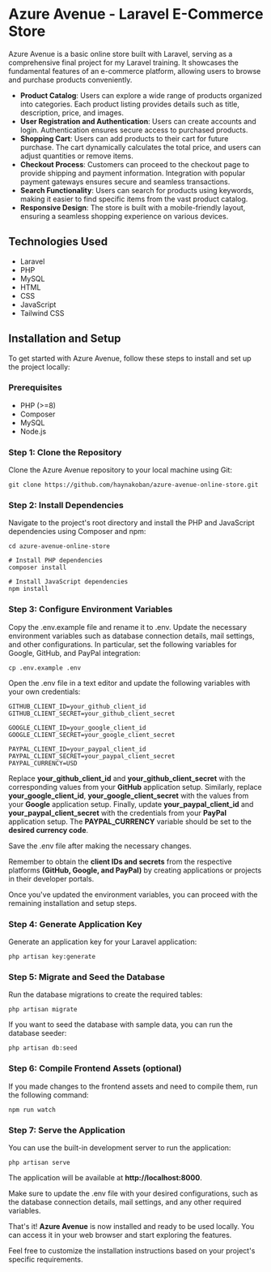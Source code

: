 # Azure Avenue - Laravel E-Commerce Store

Azure Avenue is a basic online store built with Laravel, serving as a comprehensive final project for my Laravel training. It showcases the fundamental features of an e-commerce platform, allowing users to browse and purchase products conveniently.

-   **Product Catalog**: Users can explore a wide range of products organized into categories. Each product listing provides details such as title, description, price, and images.
-   **User Registration and Authentication**: Users can create accounts and login. Authentication ensures secure access to purchased products.
-   **Shopping Cart**: Users can add products to their cart for future purchase. The cart dynamically calculates the total price, and users can adjust quantities or remove items.
-   **Checkout Process**: Customers can proceed to the checkout page to provide shipping and payment information. Integration with popular payment gateways ensures secure and seamless transactions.
-   **Search Functionality**: Users can search for products using keywords, making it easier to find specific items from the vast product catalog.
-   **Responsive Design**: The store is built with a mobile-friendly layout, ensuring a seamless shopping experience on various devices.

## Technologies Used

-   Laravel
-   PHP
-   MySQL
-   HTML
-   CSS
-   JavaScript
-   Tailwind CSS

## Installation and Setup

To get started with Azure Avenue, follow these steps to install and set up the project locally:

### Prerequisites

-   PHP (>=8)
-   Composer
-   MySQL
-   Node.js

### Step 1: Clone the Repository

Clone the Azure Avenue repository to your local machine using Git:

```
git clone https://github.com/haynakoban/azure-avenue-online-store.git
```

### Step 2: Install Dependencies

Navigate to the project's root directory and install the PHP and JavaScript dependencies using Composer and npm:

```
cd azure-avenue-online-store

# Install PHP dependencies
composer install

# Install JavaScript dependencies
npm install
```

### Step 3: Configure Environment Variables

Copy the .env.example file and rename it to .env. Update the necessary environment variables such as database connection details, mail settings, and other configurations. In particular, set the following variables for Google, GitHub, and PayPal integration:

```
cp .env.example .env
```

Open the .env file in a text editor and update the following variables with your own credentials:

```
GITHUB_CLIENT_ID=your_github_client_id
GITHUB_CLIENT_SECRET=your_github_client_secret

GOOGLE_CLIENT_ID=your_google_client_id
GOOGLE_CLIENT_SECRET=your_google_client_secret

PAYPAL_CLIENT_ID=your_paypal_client_id
PAYPAL_CLIENT_SECRET=your_paypal_client_secret
PAYPAL_CURRENCY=USD
```

Replace **your_github_client_id** and **your_github_client_secret** with the corresponding values from your **GitHub** application setup. Similarly, replace **your_google_client_id**, **your_google_client_secret** with the values from your **Google** application setup. Finally, update **your_paypal_client_id** and **your_paypal_client_secret** with the credentials from your **PayPal** application setup. The **PAYPAL_CURRENCY** variable should be set to the **desired currency code**.

Save the .env file after making the necessary changes.

Remember to obtain the **client IDs and secrets** from the respective platforms **(GitHub, Google, and PayPal)** by creating applications or projects in their developer portals.

Once you've updated the environment variables, you can proceed with the remaining installation and setup steps.

### Step 4: Generate Application Key

Generate an application key for your Laravel application:

```
php artisan key:generate
```

### Step 5: Migrate and Seed the Database

Run the database migrations to create the required tables:

```
php artisan migrate
```

If you want to seed the database with sample data, you can run the database seeder:

```
php artisan db:seed
```

### Step 6: Compile Frontend Assets (optional)

If you made changes to the frontend assets and need to compile them, run the following command:

```
npm run watch
```

### Step 7: Serve the Application

You can use the built-in development server to run the application:

```
php artisan serve
```

The application will be available at **http://localhost:8000**.

Make sure to update the .env file with your desired configurations, such as the database connection details, mail settings, and any other required variables.

That's it! **Azure Avenue** is now installed and ready to be used locally. You can access it in your web browser and start exploring the features.

Feel free to customize the installation instructions based on your project's specific requirements.

